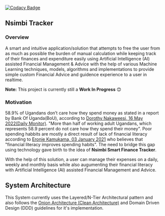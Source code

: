 [![Codacy Badge](https://app.codacy.com/project/badge/Grade/44e0255e3b034055a02a1b92855582b3)](https://www.codacy.com/gh/RonnieLutalo/ExpenseTracker/dashboard?)

## Nsimbi Tracker

### Overview
A smart and intuitive application/solution that attempts to free the user from as much as possible the burden of manual calculation while keeping track of their finances and expenditure easily using Artificial Intelligence (AI) assisted Financial Management & Advice with the help of various Machine Learning techniques, models, algorithms and implementations to provide simple custom Financial Advice and guidence experience to a user in realtime. 

**Note:** This project is currently still a **Work In Progress** 😊

### Motivation
58.9% of Ugandans don’t care how they spend money as stated in a report by Bank Of Uganda(BoU), according to [Dorothy Nakaweesi, 16 May 2022(Daily Monitor)](https://www.monitor.co.ug/uganda/business/finance/58-9-of-ugandans-don-t-care-how-they-spend-money-bou-3816478). "More than half of working adult Ugandans, which represents 58.9 percent do not care how they spend their money". Poor spending habbits are mostly a direct result of lack of financial literacy according to [Eronie Kamukama, 03 January 2021](https://www.monitor.co.ug/uganda/business/prosper/how-financial-literacy-improves-spending-habits-1665146) who believes that "financial literacy improves spending habits". The need to bridge this gap using technology gave birth to the idea of **Nsimbi Smart Finance Tracker**. 

With the help of this solution, a user can manage their expenses on a daily, weekly and monthly basis while also augumenting their financial literacy with Artificial Intelligence (AI) assisted Financial Management and Advice.

## System Architecture 
This System currently uses the Layered/N-Tier Architectural pattern and also follows the [Onion Architecture (Clean Architecture)](https://blog.cleancoder.com/uncle-bob/2012/08/13/the-clean-architecture.html) and Domain Driven Design (DDD) guidelines for it's implementation.
